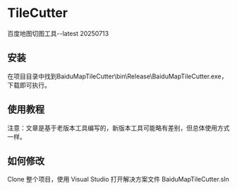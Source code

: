 # TileCutter 

百度地图切图工具--latest 20250713

## 安装

在项目目录中找到BaiduMapTileCutter\bin\Release\BaiduMapTileCutter.exe，下载即可执行。

## 使用教程


注意：文章是基于老版本工具编写的，新版本工具可能略有差别，但总体使用方式一样。

## 如何修改

Clone 整个项目，使用 Visual Studio 打开解决方案文件 BaiduMapTileCutter.sln
